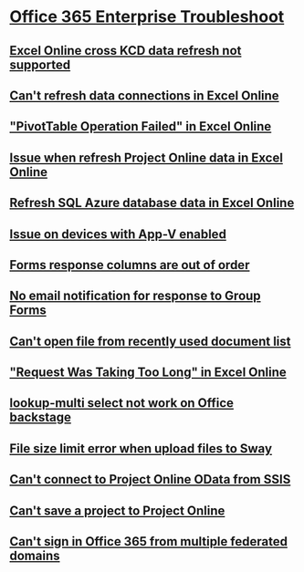 # [Office 365 Enterprise Troubleshoot](../enterprise.md)

## [Excel Online cross KCD data refresh not supported](../excel-online-cross-forest-kcd-data-refresh-is-not-supported.md)

## [Can't refresh data connections in Excel Online](../excel-online-external-users-cannot-refresh-data-connections.md)

## ["PivotTable Operation Failed" in Excel Online](../excel-online-pivottable-operation-failed.md)

## [Issue when refresh Project Online data in Excel Online](../excel-online-refresh-fails-to-project-online-when-using-timebyday.md)

## [Refresh SQL Azure database data in Excel Online](../excel-online-refreshing-data-to-a-sql-azure-database.md)

## [Issue on devices with App-V enabled](../issues-on-devices-with-app-v-enabled.md)

## [Forms response columns are out of order](../forms-response-columns-out-of-order.md)

## [No email notification for response to Group Forms](../no-email-notifications-for-responses-to-group-forms.md)

## [Can't open file from recently used document list](../unable-to-open-files-from-the-most-recently-used-document-list.md)

## ["Request Was Taking Too Long" in Excel Online](../request-was-taking-too-long-when-opening-a-workbook-in-excel-online.md)

## [lookup-multi select not work on Office backstage](../sharepoint-properties-of-type-do-not-work-on-office-backstage-file-info-screen.md)

## [File size limit error when upload files to Sway](../sway-file-size-limit-error.md)

## [Can't connect to Project Online OData from SSIS](../unable-to-connect-to-project-online-odata-from-ssis.md)

## [Can't save a project to Project Online](../unable-to-save-a-project-from-project-client-to-project-web-app.md)

## [Can't sign in Office 365 from multiple federated domains](../unable-to-sign-in-to-office-365-with-multiple-domain-federation.md)